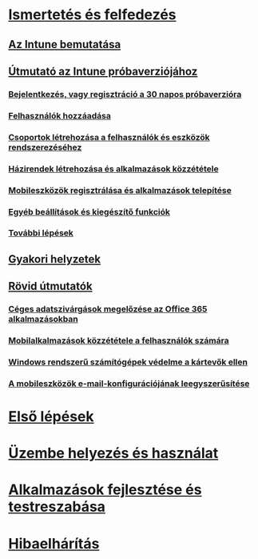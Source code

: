 # [Ismertetés és felfedezés](introduction-to-microsoft-intune.md)
## [Az Intune bemutatása](introduction-to-microsoft-intune.md)
## [Útmutató az Intune próbaverziójához](get-started-with-a-30-day-trial-of-microsoft-intune.md)
### [Bejelentkezés, vagy regisztráció a 30 napos próbaverzióra](get-started-with-a-30-day-trial-of-microsoft-intune-step-1.md)
### [Felhasználók hozzáadása](get-started-with-a-30-day-trial-of-microsoft-intune-step-2.md)
### [Csoportok létrehozása a felhasználók és eszközök rendszerezéséhez](get-started-with-a-30-day-trial-of-microsoft-intune-step-3.md)
### [Házirendek létrehozása és alkalmazások közzététele](get-started-with-a-30-day-trial-of-microsoft-intune-step-4.md)
### [Mobileszközök regisztrálása és alkalmazások telepítése](get-started-with-a-30-day-trial-of-microsoft-intune-step-5.md)
### [Egyéb beállítások és kiegészítő funkciók](get-started-with-a-30-day-trial-of-microsoft-intune-step-6.md)
### [További lépések](get-started-with-a-30-day-trial-of-microsoft-intune-step-7.md)
## [Gyakori helyzetek](common-ways-to-use-intune.md)
## [Rövid útmutatók](prevent-company-data-leaks-from-Office-365-mobile-apps.md)
### [Céges adatszivárgások megelőzése az Office 365 alkalmazásokban](prevent-company-data-leaks-from-Office-365-mobile-apps.md)
### [Mobilalkalmazások közzététele a felhasználók számára](publish-mobile-apps-to-users.md)
### [Windows rendszerű számítógépek védelme a kártevők ellen](protect-pcs-against-malware-threats.md)
### [A mobileszközök e-mail-konfigurációjának leegyszerűsítése](simplify-email-configuration-on-mobile-devices.md)

# [Első lépések](/intune/get-started/what-to-know-before-you-start-microsoft-intune)
<!-- # [Plan and Design](/intune/plan-design/ways-to-do-enterprise-mobility) -->
# [Üzembe helyezés és használat](/intune/deploy-use/overview-of-device-and-app-lifecycles-in-microsoft-intune)
# [Alkalmazások fejlesztése és testreszabása](/intune/develop/intune-app-sdk)
# [Hibaelhárítás](/intune/troubleshoot/general-troubleshooting-tips-for-microsoft-intune)


<!--HONumber=Aug16_HO4-->


